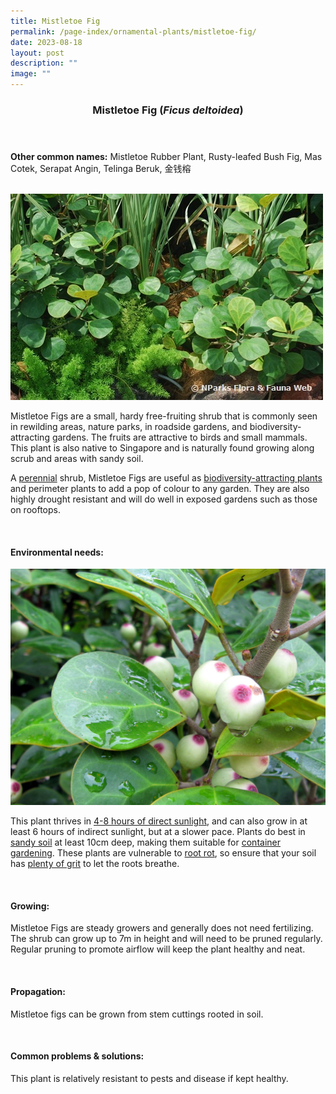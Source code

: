 ```yaml
---
title: Mistletoe Fig
permalink: /page-index/ornamental-plants/mistletoe-fig/
date: 2023-08-18
layout: post
description: ""
image: ""
---
```

<header> 
	<h3>Mistletoe Fig (<em>Ficus deltoidea</em>)</h3> 
</header>

<section>
	<p><strong>Other common names:</strong> Mistletoe Rubber Plant, Rusty-leafed Bush Fig, Mas Cotek, Serapat Angin, Telinga Beruk, 金钱榕</p>
	<br>
</section>

<section>
	<img title="Photo by Flora and Fauna Web." src="/images/Plants/mistletoefig_ffw.jfif">
	<p>Mistletoe Figs are a small, hardy free-fruiting shrub that is commonly seen in rewilding areas, nature parks, in roadside gardens, and biodiversity-attracting gardens. The fruits are attractive to birds and small mammals. This plant is also native to Singapore and is naturally found growing along scrub and areas with sandy soil.</p>
	<p>A <a href="/learn-more-about-gardening/glossary/#p">perennial</a> shrub, Mistletoe Figs are useful as <a href="/page-index/glossary/biodiveristy-attracting-plants/">biodiversity-attracting plants</a> and perimeter plants to add a pop of colour to any garden. They are also highly drought resistant and will do well in exposed gardens such as those on rooftops.</p>
	 <br> 
</section> 
 
<section> 
  <h4>Environmental needs:</h4> 
	<img title="Mistletoe Fig fruits. Photo by Victoria Lim." src="/images/Plants/mistletoefig%20(1)_victorialim.jpg">
  <p>This plant thrives in <a href="/page-index/horticulture-techniques/gauging-light/">4-8 hours of direct sunlight</a>, and can also grow in at least 6 hours of indirect sunlight, but at a slower pace. Plants do best in <a href="/page-index/horticulture-techniques/soil/">sandy soil</a> at least 10cm deep, making them suitable for <a href="/page-index/horticulture-techniques/planting-in-containers/">container gardening</a>. These plants are vulnerable to <a href="/page-index/plant-problems/root-rot/">root rot</a>, so ensure that your soil has <a href="/page-index/horticulture-techniques/soil-amendments/">plenty of grit</a> to let the roots breathe.</p> 
	<br>
</section>
	
<section> 
  <h4>Growing:</h4> 
	<p>Mistletoe Figs are steady growers and generally does not need fertilizing. The shrub can grow up to 7m in height and will need to be pruned regularly. Regular pruning to promote airflow will keep the plant healthy and neat.</p> 
	<br> 
</section> 

<section> 
  <h4>Propagation:</h4> 
	<p>Mistletoe figs can be grown from stem cuttings rooted in soil.</p> 
	<br> 
</section> 
 
<section> 
  <h4>Common problems &amp; solutions:</h4> 
	<p>This plant is relatively resistant to pests and disease if kept healthy.</p>
	<br> 
</section>